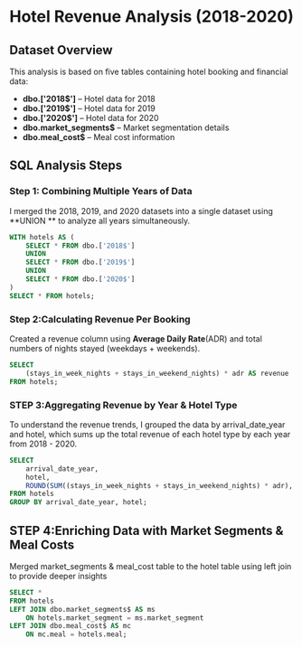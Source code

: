 # **Hotel Revenue Analysis (2018-2020)**  

## **Dataset Overview**  
This analysis is based on five tables containing hotel booking and financial data:  

- **dbo.['2018$']** – Hotel data for 2018  
- **dbo.['2019$']** – Hotel data for 2019  
- **dbo.['2020$']** – Hotel data for 2020  
- **dbo.market_segments$** – Market segmentation details  
- **dbo.meal_cost$** – Meal cost information  


## **SQL Analysis Steps**  

### **Step 1: Combining Multiple Years of Data**  
I merged the 2018, 2019, and 2020 datasets into a single dataset using **UNION ** to analyze all years simultaneously.  

```sql
WITH hotels AS (
    SELECT * FROM dbo.['2018$']
    UNION
    SELECT * FROM dbo.['2019$']
    UNION
    SELECT * FROM dbo.['2020$']
)
SELECT * FROM hotels;
```
### **Step 2:Calculating Revenue Per Booking**
Created a revenue column using **Average Daily Rate**(ADR) and total numbers of nights stayed (weekdays + weekends).

```sql
SELECT 
    (stays_in_week_nights + stays_in_weekend_nights) * adr AS revenue
FROM hotels;
```

### **STEP 3:Aggregating Revenue by Year & Hotel Type**
To understand the revenue trends, I grouped the data by arrival_date_year and hotel, which sums up the total revenue of each hotel type by each year from 2018 - 2020.

```sql
SELECT 
    arrival_date_year,
    hotel,
    ROUND(SUM((stays_in_week_nights + stays_in_weekend_nights) * adr), 2) AS revenue
FROM hotels
GROUP BY arrival_date_year, hotel;
```
## **STEP 4:Enriching Data with Market Segments & Meal Costs**
Merged market_segments & meal_cost table to the hotel table using left join to  provide deeper insights

```sql
SELECT * 
FROM hotels
LEFT JOIN dbo.market_segments$ AS ms 
    ON hotels.market_segment = ms.market_segment
LEFT JOIN dbo.meal_cost$ AS mc 
    ON mc.meal = hotels.meal;
```
